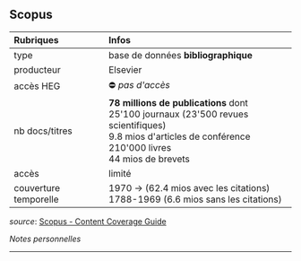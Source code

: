 ## Scopus

| Rubriques | Infos |
| :-------- | :---- |
| type | base de données **bibliographique** |
| producteur | Elsevier |
| accès HEG | ⛔️ *pas d'accès* |
| nb docs/titres | **78 millions de publications** dont <br/>25'100 journaux (23'500 revues scientifiques) <br/>9.8 mios d'articles de conférence <br/>210'000 livres <br/>44 mios de brevets |
| accès | limité |
| couverture temporelle | 1970 -> (62.4 mios avec les citations)<br/>1788-1969 (6.6 mios sans les citations) |

*source*: [Scopus - Content Coverage Guide](https://www.elsevier.com/__data/assets/pdf_file/0007/69451/Scopus_ContentCoverage_Guide_WEB.pdf)   

*Notes personnelles*

---
